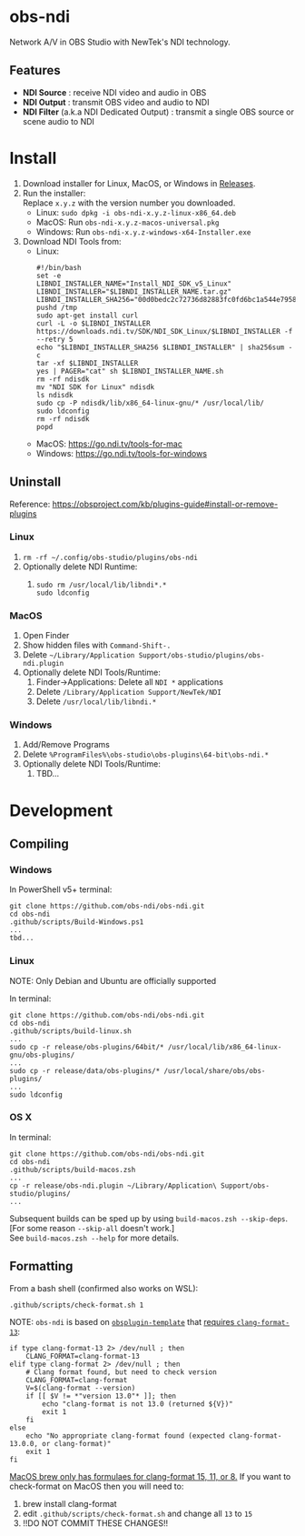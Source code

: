 obs-ndi
==============

Network A/V in OBS Studio with NewTek's NDI technology.

<!--
[![Build Status](https://dev.azure.com/Palakis/obs-ndi/_apis/build/status/Palakis.obs-ndi?branchName=master)](https://dev.azure.com/Palakis/obs-ndi/_build/latest?definitionId=1&branchName=master)
[![Twitter](https://img.shields.io/twitter/url/https/twitter.com/fold_left.svg?style=social&label=Follow%20%40LePalakis)](https://twitter.com/LePalakis)
[![Financial Contributors on Open Collective](https://opencollective.com/obs-websocket/all/badge.svg?label=financial+contributors)](https://opencollective.com/obs-websocket)
-->

## Features
- **NDI Source** : receive NDI video and audio in OBS
- **NDI Output** : transmit OBS video and audio to NDI
- **NDI Filter** (a.k.a NDI Dedicated Output) : transmit a single OBS source or scene audio to NDI

# Install

1. Download installer for Linux, MacOS, or Windows in [Releases](https://github.com/obs-ndi/obs-ndi/releases).
2. Run the installer:  
   Replace `x.y.z` with the version number you downloaded.
    * Linux: `sudo dpkg -i obs-ndi-x.y.z-linux-x86_64.deb`
    * MacOS: Run `obs-ndi-x.y.z-macos-universal.pkg`
    * Windows: Run `obs-ndi-x.y.z-windows-x64-Installer.exe`
2. Download NDI Tools from:
    * Linux:
      ```
      #!/bin/bash
      set -e
      LIBNDI_INSTALLER_NAME="Install_NDI_SDK_v5_Linux"
      LIBNDI_INSTALLER="$LIBNDI_INSTALLER_NAME.tar.gz"
      LIBNDI_INSTALLER_SHA256="00d0bedc2c72736d82883fc0fd6bc1a544e7958c7e46db79f326633d44e15153"
      pushd /tmp
      sudo apt-get install curl
      curl -L -o $LIBNDI_INSTALLER https://downloads.ndi.tv/SDK/NDI_SDK_Linux/$LIBNDI_INSTALLER -f --retry 5
      echo "$LIBNDI_INSTALLER_SHA256 $LIBNDI_INSTALLER" | sha256sum -c
      tar -xf $LIBNDI_INSTALLER
      yes | PAGER="cat" sh $LIBNDI_INSTALLER_NAME.sh
      rm -rf ndisdk
      mv "NDI SDK for Linux" ndisdk
      ls ndisdk
      sudo cp -P ndisdk/lib/x86_64-linux-gnu/* /usr/local/lib/
      sudo ldconfig
      rm -rf ndisdk
      popd
      ```
    * MacOS: https://go.ndi.tv/tools-for-mac
    * Windows: https://go.ndi.tv/tools-for-windows
        
## Uninstall

Reference: https://obsproject.com/kb/plugins-guide#install-or-remove-plugins

### Linux

1. `rm -rf ~/.config/obs-studio/plugins/obs-ndi`
2. Optionally delete NDI Runtime:
    1. ```
       sudo rm /usr/local/lib/libndi*.*
       sudo ldconfig
       ```

### MacOS

1. Open Finder
2. Show hidden files with `Command-Shift-.`
3. Delete `~/Library/Application Support/obs-studio/plugins/obs-ndi.plugin`
4. Optionally delete NDI Tools/Runtime:
    1. Finder->Applications: Delete all `NDI *` applications
    2. Delete `/Library/Application Support/NewTek/NDI`
    2. Delete `/usr/local/lib/libndi.*`

### Windows

1. Add/Remove Programs
2. Delete `%ProgramFiles%\obs-studio\obs-plugins\64-bit\obs-ndi.*`
3. Optionally delete NDI Tools/Runtime:
    1. TBD...


# Development

## Compiling

### Windows
In PowerShell v5+ terminal:
```
git clone https://github.com/obs-ndi/obs-ndi.git
cd obs-ndi
.github/scripts/Build-Windows.ps1
...
tbd...
```

### Linux
NOTE: Only Debian and Ubuntu are officially supported

In terminal:
```
git clone https://github.com/obs-ndi/obs-ndi.git
cd obs-ndi
.github/scripts/build-linux.sh
...
sudo cp -r release/obs-plugins/64bit/* /usr/local/lib/x86_64-linux-gnu/obs-plugins/
...
sudo cp -r release/data/obs-plugins/* /usr/local/share/obs/obs-plugins/
...
sudo ldconfig
```

### OS X
In terminal:
```
git clone https://github.com/obs-ndi/obs-ndi.git
cd obs-ndi
.github/scripts/build-macos.zsh
...
cp -r release/obs-ndi.plugin ~/Library/Application\ Support/obs-studio/plugins/
...
```

Subsequent builds can be sped up by using `build-macos.zsh --skip-deps`.  
[For some reason `--skip-all` doesn't work.]  
See `build-macos.zsh --help` for more details.

## Formatting
From a bash shell (confirmed also works on WSL):
```
.github/scripts/check-format.sh 1
```
NOTE: `obs-ndi` is based on [`obsplugin-template`](https://github.com/obsproject/obs-plugintemplate) that [requires `clang-format-13`](https://github.com/obsproject/obs-plugintemplate/blob/525650f97209450cf2dcc06ff28ad941cc1bbd7b/.github/scripts/check-format.sh#L29-L42):
```
if type clang-format-13 2> /dev/null ; then
    CLANG_FORMAT=clang-format-13
elif type clang-format 2> /dev/null ; then
    # Clang format found, but need to check version
    CLANG_FORMAT=clang-format
    V=$(clang-format --version)
    if [[ $V != *"version 13.0"* ]]; then
        echo "clang-format is not 13.0 (returned ${V})"
        exit 1
    fi
else
    echo "No appropriate clang-format found (expected clang-format-13.0.0, or clang-format)"
    exit 1
fi
```
[MacOS brew only has formulaes for clang-format 15, 11, or 8.](https://formulae.brew.sh/formula/clang-format)
If you want to check-format on MacOS then you will need to:
1. brew install clang-format
2. edit `.github/scripts/check-format.sh` and change all `13` to `15`
3. !!DO NOT COMMIT THESE CHANGES!!

